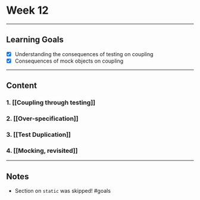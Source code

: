 # Week 12
---
## Learning Goals
- [x] Understanding the consequences of testing on coupling
- [x] Consequences of mock objects on coupling
---
## Content
### 1. [[Coupling through testing]]
### 2. [[Over-specification]]
### 3. [[Test Duplication]]
### 4. [[Mocking, revisited]]

---
## Notes
- Section on `static` was skipped!
#goals